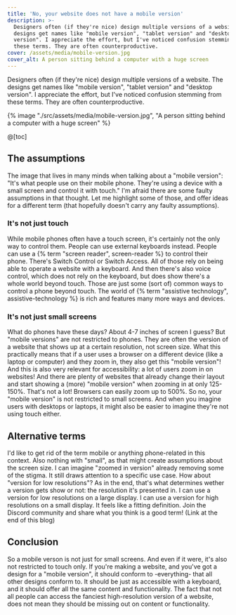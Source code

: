 ```yaml
---
title: 'No, your website does not have a mobile version'
description: >-
  Designers often (if they're nice) design multiple versions of a website. The
  designs get names like "mobile version", "tablet version" and "desktop
  version". I appreciate the effort, but I've noticed confusion stemming from
  these terms. They are often counterproductive. 
cover: /assets/media/mobile-version.jpg
cover_alt: A person sitting behind a computer with a huge screen
---
```


Designers often (if they're nice) design multiple versions of a website. The designs get names like "mobile version", "tablet version" and "desktop version". I appreciate the effort, but I've noticed confusion stemming from these terms. They are often counterproductive.

{% image "./src/assets/media/mobile-version.jpg", "A person sitting behind a computer with a huge screen" %}

@\[toc]

## The assumptions

The image that lives in many minds when talking about a "mobile version": "It's what people use on their mobile phone. They're using a device with a small screen and control it with touch."
I'm afraid there are some faulty assumptions in that thought. Let me highlight some of those, and offer ideas for a different term (that hopefully doesn't carry any faulty assumptions).

### It's not just touch

While mobile phones often have a touch screen, it's certainly not the only way to control them. People can use external keyboards instead. People can use a {% term "screen reader", screen-reader %} to control their phone. There's Switch Control or Switch Access. All of those rely on being able to operate a website with a keyboard.
And then there's also voice control, which does not rely on the keyboard, but does show there's a whole world beyond touch.
Those are just some (sort of) common ways to control a phone beyond touch. The world of {% term "assistive technology", assistive-technology %} is rich and features many more ways and devices.

### It's not just small screens

What do phones have these days? About 4-7 inches of screen I guess? But "mobile versions" are not restricted to phones. They are often the version of a website that shows up at a certain resolution, not screen size.
What this practically means that if a user uses a browser on a different device (like a laptop or computer) and they zoom in, they also get this "mobile version"!
And this is also very relevant for accessibility: a lot of users zoom in on websites! And there are plenty of websites that already change their layout and start showing a (more) "mobile version" when zooming in at only 125-150%. That's not a lot! Browsers can easily zoom up to 500%.
So no, your "mobile version" is not restricted to small screens. And when you imagine users with desktops or laptops, it might also be easier to imagine they're not using touch either.

## Alternative terms

I'd like to get rid of the term mobile or anything phone-related in this context. Also nothing with "small", as that might create assumptions about the screen size.
I can imagine "zoomed in version" already removing some of the stigma. It still draws attention to a specific use case.
How about "version for low resolutions"? As in the end, that's what determines wether a version gets show or not: the resolution it's presented in. I can use a version for low resolutions on a large display. I can use a version for high resolutions on a small display. It feels like a fitting definition.
Join the Discord community and share what you think is a good term! (Link at the end of this blog)

## Conclusion

So a mobile verson is not just for small screens. And even if it were, it's also not restricted to touch only. If you're making a website, and you've got a design for a "mobile version", it should conform to -everything- that all other designs conform to. It should be just as accessible with a keyboard, and it should offer all the same content and functionality.
The fact that not all people can access the fanciest high-resolution version of a website, does not mean they should be missing out on content or functionality.
